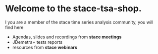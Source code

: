 # Welcome to the stace-tsa-shop.

I you are a member of the stace time series analysis community, you will find here 
- Agendas, slides and recordings from **stace meetings** 
- JDemetra+ tests reports
- resources from **stace webinars** 
